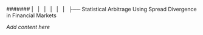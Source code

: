 ####### |   |   |   |   |   |   ├── Statistical Arbitrage Using Spread Divergence in Financial Markets

*Add content here*